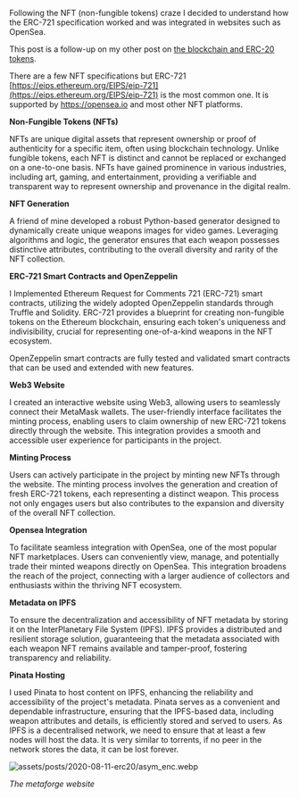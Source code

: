 Following the NFT (non-fungible tokens) craze I decided to understand how the ERC-721 specification worked and was integrated in websites such as OpenSea.

This post is a follow-up on my other post on [the blockchain and ERC-20 tokens](/post/2020-08-11-erc20).

There are a few NFT specifications but ERC-721 [https://eips.ethereum.org/EIPS/eip-721](https://eips.ethereum.org/EIPS/eip-721) is the most common one. It is supported by https://opensea.io and most other NFT platforms.

**Non-Fungible Tokens (NFTs)**

NFTs are unique digital assets that represent ownership or proof of authenticity for a specific item, often using blockchain technology. Unlike fungible tokens, each NFT is distinct and cannot be replaced or exchanged on a one-to-one basis. NFTs have gained prominence in various industries, including art, gaming, and entertainment, providing a verifiable and transparent way to represent ownership and provenance in the digital realm.

**NFT Generation**

A friend of mine developed a robust Python-based generator designed to dynamically create unique weapons images for video games. Leveraging algorithms and logic, the generator ensures that each weapon possesses distinctive attributes, contributing to the overall diversity and rarity of the NFT collection.

**ERC-721 Smart Contracts and OpenZeppelin**

I Implemented Ethereum Request for Comments 721 (ERC-721) smart contracts, utilizing the widely adopted OpenZeppelin standards through Truffle and Solidity. ERC-721 provides a blueprint for creating non-fungible tokens on the Ethereum blockchain, ensuring each token's uniqueness and indivisibility, crucial for representing one-of-a-kind weapons in the NFT ecosystem. 

OpenZeppelin smart contracts are fully tested and validated smart contracts that can be used and extended with new features.

**Web3 Website**

I created an interactive website using Web3, allowing users to seamlessly connect their MetaMask wallets. The user-friendly interface facilitates the minting process, enabling users to claim ownership of new ERC-721 tokens directly through the website. This integration provides a smooth and accessible user experience for participants in the project.

**Minting Process**

Users can actively participate in the project by minting new NFTs through the website. The minting process involves the generation and creation of fresh ERC-721 tokens, each representing a distinct weapon. This process not only engages users but also contributes to the expansion and diversity of the overall NFT collection.

**Opensea Integration**

To facilitate seamless integration with OpenSea, one of the most popular NFT marketplaces. Users can conveniently view, manage, and potentially trade their minted weapons directly on OpenSea. This integration broadens the reach of the project, connecting with a larger audience of collectors and enthusiasts within the thriving NFT ecosystem.

**Metadata on IPFS**

To ensure the decentralization and accessibility of NFT metadata by storing it on the InterPlanetary File System (IPFS). IPFS provides a distributed and resilient storage solution, guaranteeing that the metadata associated with each weapon NFT remains available and tamper-proof, fostering transparency and reliability.

**Pinata Hosting**

I used Pinata to host content on IPFS, enhancing the reliability and accessibility of the project's metadata. Pinata serves as a convenient and dependable infrastructure, ensuring that the IPFS-based data, including weapon attributes and details, is efficiently stored and served to users. As IPFS is a decentralised network, we need to ensure that at least a few nodes will host the data. It is very similar to torrents, if no peer in the network stores the data, it can be lost forever.

![assets/posts/2020-08-11-erc20/asym_enc.webp](assets/posts/2020-08-11-erc20/asym_enc.webp "Asymmetric encryption")

*The metaforge website*